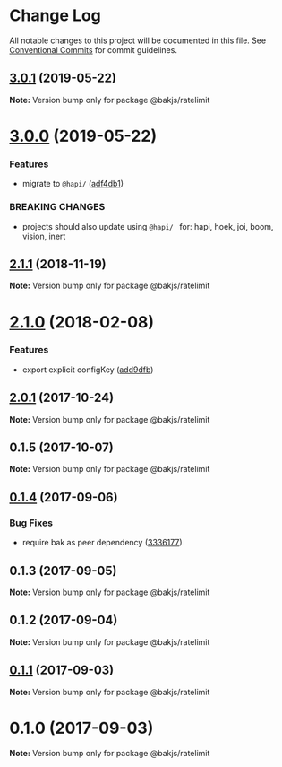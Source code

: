 # Change Log

All notable changes to this project will be documented in this file.
See [Conventional Commits](https://conventionalcommits.org) for commit guidelines.

## [3.0.1](https://github.com/bakjs/bak/compare/@bakjs/ratelimit@3.0.0...@bakjs/ratelimit@3.0.1) (2019-05-22)

**Note:** Version bump only for package @bakjs/ratelimit





# [3.0.0](https://github.com/bakjs/bak/compare/@bakjs/ratelimit@2.1.1...@bakjs/ratelimit@3.0.0) (2019-05-22)


### Features

* migrate to `@hapi/` ([adf4db1](https://github.com/bakjs/bak/commit/adf4db1))


### BREAKING CHANGES

* projects should also update using `@hapi/ ` for: hapi, hoek, joi, boom, vision, inert





## [2.1.1](https://github.com/bakjs/bak/compare/@bakjs/ratelimit@0.1.4...@bakjs/ratelimit@2.1.1) (2018-11-19)

**Note:** Version bump only for package @bakjs/ratelimit





<a name="2.1.0"></a>
# [2.1.0](https://github.com/bakjs/plugins/compare/@bakjs/ratelimit@2.0.1...@bakjs/ratelimit@2.1.0) (2018-02-08)


### Features

* export explicit configKey ([add9dfb](https://github.com/bakjs/plugins/commit/add9dfb))




<a name="2.0.1"></a>
## [2.0.1](https://github.com/bakjs/plugins/compare/@bakjs/ratelimit@0.1.5...@bakjs/ratelimit@2.0.1) (2017-10-24)




**Note:** Version bump only for package @bakjs/ratelimit

<a name="0.1.5"></a>
## 0.1.5 (2017-10-07)




**Note:** Version bump only for package @bakjs/ratelimit

<a name="0.1.4"></a>
## [0.1.4](https://github.com/bakjs/bak/compare/@bakjs/ratelimit@0.1.3...@bakjs/ratelimit@0.1.4) (2017-09-06)


### Bug Fixes

* require bak as peer dependency ([3336177](https://github.com/bakjs/bak/commit/3336177))




<a name="0.1.3"></a>
## 0.1.3 (2017-09-05)




**Note:** Version bump only for package @bakjs/ratelimit

<a name="0.1.2"></a>
## 0.1.2 (2017-09-04)




**Note:** Version bump only for package @bakjs/ratelimit

<a name="0.1.1"></a>
## [0.1.1](https://github.com/bakjs/bak/compare/@bakjs/ratelimit@0.1.0...@bakjs/ratelimit@0.1.1) (2017-09-03)




**Note:** Version bump only for package @bakjs/ratelimit

<a name="0.1.0"></a>
# 0.1.0 (2017-09-03)




**Note:** Version bump only for package @bakjs/ratelimit
